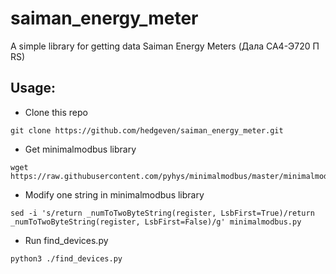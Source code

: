 # saiman_energy_meter
A simple library for getting data Saiman Energy Meters (Дала СА4-Э720 П RS)

## Usage:
* Clone this repo

<!-- language: bash -->

    git clone https://github.com/hedgeven/saiman_energy_meter.git
    
* Get minimalmodbus library

<!-- language: bash -->

    wget https://raw.githubusercontent.com/pyhys/minimalmodbus/master/minimalmodbus.py

* Modify one string in minimalmodbus library

<!-- language: bash -->

    sed -i 's/return _numToTwoByteString(register, LsbFirst=True)/return _numToTwoByteString(register, LsbFirst=False)/g' minimalmodbus.py

* Run find_devices.py

<!-- language: bash -->
    python3 ./find_devices.py
